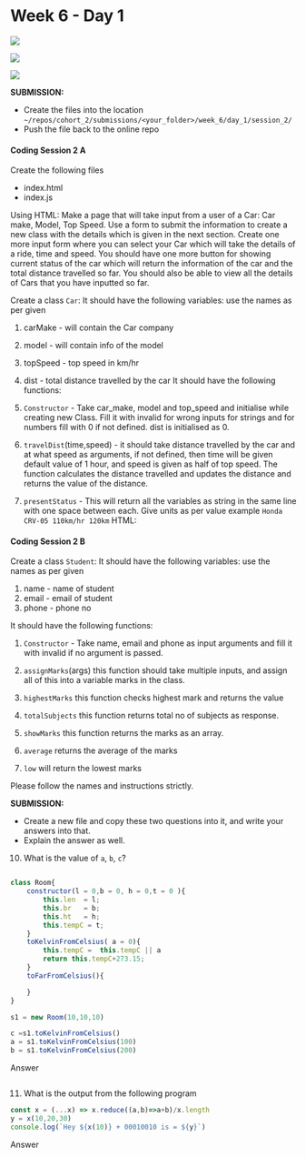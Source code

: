 # Week 6 - Day 1
![](https://img.shields.io/badge/MASAI-SPARTANS-red?logo=&style=for-the-badge)

![](https://img.shields.io/badge/WEEK6-DAY1-green)

![](https://img.shields.io/badge/CODING-SESSION2-red)

**SUBMISSION:**
- Create the files into the location `~/repos/cohort_2/submissions/<your_folder>/week_6/day_1/session_2/` 
- Push the file  back to the online repo


#### Coding Session 2 A

Create the following files
- index.html
- index.js

Using HTML:
Make a page that will take input from a user of a Car:
Car make, Model, Top Speed.
Use a form to submit the information to create a new class with the details which is given in the next section.
Create one more input form where you can select your Car which will take the details of a ride, time and speed.
You should have one more button for showing current status of the car which will return the information of the car and the total distance travelled so far.
You should also be able to view all the details of Cars that you have inputted so far.


Create a class `Car`:
It should have the following variables: use the names as per given
1. carMake - will contain the Car company
2. model - will contain info of the model
3. topSpeed - top speed in km/hr
4. dist - total distance travelled by the car
It should have the following functions:
1. `Constructor` - Take car_make, model and top_speed and initialise while creating new Class. Fill it with invalid for wrong inputs for strings and for numbers fill with 0 if not defined. dist is initialised as 0.

2. `travelDist`(time,speed) - it should take distance travelled by the car and at what speed as arguments, if not defined, then time will be given default value of 1 hour, and speed is given as half of top speed. The function calculates the distance travelled and updates the distance and returns the value of the distance.

3. `presentStatus` - This will return all the variables as string in the same line with one space between each. Give units as per value
    example `Honda CRV-05 110km/hr 120km`
HTML:
   

#### Coding Session 2 B

Create a class `Student`:
It should have the following variables: use the names as per given
1. name - name of student
2. email - email of student
3. phone - phone no

It should have the following functions:
1. `Constructor` - Take name, email and phone as input arguments and fill it with invalid if no argument is passed. 

2. `assignMarks`(args) this function should take multiple inputs, and assign all of this into a variable marks in the class.

3. `highestMarks` this function checks highest mark and returns the value

4. `totalSubjects` this function returns total no of subjects as response.

5. `showMarks` this function returns the marks as an array.

6. `average` returns the average of the marks

6. `low` will return the lowest marks 

Please follow the names and instructions strictly. 


**SUBMISSION:**
- Create a new file and copy these two questions into it, and write your answers into that. 
- Explain the answer as well.


10. What is the value of `a`, `b`, `c`?
```javascript

class Room{
    constructor(l = 0,b = 0, h = 0,t = 0 ){
        this.len  = l;
        this.br   = b;
        this.ht   = h;
        this.tempC = t;
    }
    toKelvinFromCelsius( a = 0){
        this.tempC =  this.tempC || a
        return this.tempC+273.15;
    }
    toFarFromCelsius(){

    }
}

s1 = new Room(10,10,10)

c =s1.toKelvinFromCelsius()
a = s1.toKelvinFromCelsius(100)
b = s1.toKelvinFromCelsius(200)

```
Answer

```

```
11. What is the output from the following program
```javascript
const x = (...x) => x.reduce((a,b)=>a+b)/x.length
y = x(10,20,30)
console.log(`Hey ${x(10)} + 00010010 is = ${y}`)
```
Answer

```

```

